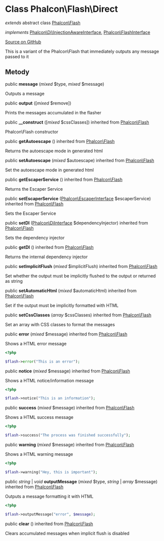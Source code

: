 # Class **Phalcon\\Flash\\Direct**

*extends* abstract class [Phalcon\Flash](/en/3.2/api/Phalcon_Flash)

*implements* [Phalcon\Di\InjectionAwareInterface](/en/3.2/api/Phalcon_Di_InjectionAwareInterface), [Phalcon\FlashInterface](/en/3.2/api/Phalcon_FlashInterface)

<a href="https://github.com/phalcon/cphalcon/blob/master/phalcon/flash/direct.zep" class="btn btn-default btn-sm">Source on GitHub</a>

This is a variant of the Phalcon\\Flash that immediately outputs any message passed to it

## Metody

public **message** (*mixed* $type, *mixed* $message)

Outputs a message

public **output** ([*mixed* $remove])

Prints the messages accumulated in the flasher

public **__construct** ([*mixed* $cssClasses]) inherited from [Phalcon\Flash](/en/3.2/api/Phalcon_Flash)

Phalcon\\Flash constructor

public **getAutoescape** () inherited from [Phalcon\Flash](/en/3.2/api/Phalcon_Flash)

Returns the autoescape mode in generated html

public **setAutoescape** (*mixed* $autoescape) inherited from [Phalcon\Flash](/en/3.2/api/Phalcon_Flash)

Set the autoescape mode in generated html

public **getEscaperService** () inherited from [Phalcon\Flash](/en/3.2/api/Phalcon_Flash)

Returns the Escaper Service

public **setEscaperService** ([Phalcon\EscaperInterface](/en/3.2/api/Phalcon_EscaperInterface) $escaperService) inherited from [Phalcon\Flash](/en/3.2/api/Phalcon_Flash)

Sets the Escaper Service

public **setDI** ([Phalcon\DiInterface](/en/3.2/api/Phalcon_DiInterface) $dependencyInjector) inherited from [Phalcon\Flash](/en/3.2/api/Phalcon_Flash)

Sets the dependency injector

public **getDI** () inherited from [Phalcon\Flash](/en/3.2/api/Phalcon_Flash)

Returns the internal dependency injector

public **setImplicitFlush** (*mixed* $implicitFlush) inherited from [Phalcon\Flash](/en/3.2/api/Phalcon_Flash)

Set whether the output must be implicitly flushed to the output or returned as string

public **setAutomaticHtml** (*mixed* $automaticHtml) inherited from [Phalcon\Flash](/en/3.2/api/Phalcon_Flash)

Set if the output must be implicitly formatted with HTML

public **setCssClasses** (*array* $cssClasses) inherited from [Phalcon\Flash](/en/3.2/api/Phalcon_Flash)

Set an array with CSS classes to format the messages

public **error** (*mixed* $message) inherited from [Phalcon\Flash](/en/3.2/api/Phalcon_Flash)

Shows a HTML error message

```php
<?php

$flash->error("This is an error");

```

public **notice** (*mixed* $message) inherited from [Phalcon\Flash](/en/3.2/api/Phalcon_Flash)

Shows a HTML notice/information message

```php
<?php

$flash->notice("This is an information");

```

public **success** (*mixed* $message) inherited from [Phalcon\Flash](/en/3.2/api/Phalcon_Flash)

Shows a HTML success message

```php
<?php

$flash->success("The process was finished successfully");

```

public **warning** (*mixed* $message) inherited from [Phalcon\Flash](/en/3.2/api/Phalcon_Flash)

Shows a HTML warning message

```php
<?php

$flash->warning("Hey, this is important");

```

public *string* | *void* **outputMessage** (*mixed* $type, *string* | *array* $message) inherited from [Phalcon\Flash](/en/3.2/api/Phalcon_Flash)

Outputs a message formatting it with HTML

```php
<?php

$flash->outputMessage("error", $message);

```

public **clear** () inherited from [Phalcon\Flash](/en/3.2/api/Phalcon_Flash)

Clears accumulated messages when implicit flush is disabled